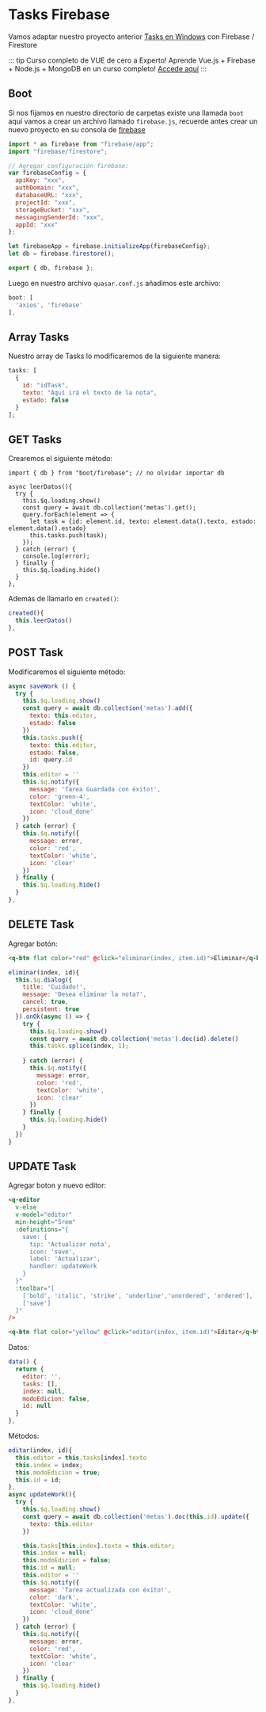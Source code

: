 # Tasks Firebase

Vamos adaptar nuestro proyecto anterior [Tasks en Windows](https://bluuweb.github.io/quasar/todo-windows/)
con Firebase / Firestore

::: tip Curso completo de VUE de cero a Experto!
Aprende Vue.js + Firebase + Node.js + MongoDB en un curso completo!
[Accede aquí](http://curso-vue-js-udemy.bluuweb.cl)
:::


## Boot

Si nos fijamos en nuestro directorio de carpetas existe una llamada `boot` aquí vamos a crear un archivo llamado `firebase.js`, recuerde antes crear un nuevo proyecto en su consola de [firebase](https://console.firebase.google.com/)

```js
import * as firebase from "firebase/app";
import "firebase/firestore";

// Agregar configuración firebase:
var firebaseConfig = {
  apiKey: "xxx",
  authDomain: "xxx",
  databaseURL: "xxx",
  projectId: "xxx",
  storageBucket: "xxx",
  messagingSenderId: "xxx",
  appId: "xxx"
};

let firebaseApp = firebase.initializeApp(firebaseConfig);
let db = firebase.firestore();

export { db, firebase };
```

Luego en nuestro archivo `quasar.conf.js` añadimos este archivo:

```js
boot: [
  'axios', 'firebase'
],
```

## Array Tasks

Nuestro array de Tasks lo modificaremos de la siguiente manera:

```js
tasks: [
  {
    id: "idTask",
    texto: "Aquí irá el texto de la nota",
    estado: false
  }
];
```

## GET Tasks

Crearemos el siguiente método:

```js{1}
import { db } from "boot/firebase"; // no olvidar importar db

async leerDatos(){
  try {
    this.$q.loading.show()
    const query = await db.collection('metas').get();
    query.forEach(element => {
      let task = {id: element.id, texto: element.data().texto, estado: element.data().estado}
      this.tasks.push(task);
    });
  } catch (error) {
    console.log(error);
  } finally {
    this.$q.loading.hide()
  }
},
```

Además de llamarlo en `created()`:

```js
created(){
  this.leerDatos()
},
```

## POST Task

Modificaremos el siguiente método:

```js
async saveWork () {
  try {
    this.$q.loading.show()
    const query = await db.collection('metas').add({
      texto: this.editor,
      estado: false
    })
    this.tasks.push({
      texto: this.editor,
      estado: false,
      id: query.id
    })
    this.editor = ''
    this.$q.notify({
      message: 'Tarea Guardada con éxito!',
      color: 'green-4',
      textColor: 'white',
      icon: 'cloud_done'
    })
  } catch (error) {
    this.$q.notify({
      message: error,
      color: 'red',
      textColor: 'white',
      icon: 'clear'
    })
  } finally {
    this.$q.loading.hide()
  }
},
```

## DELETE Task
Agregar botón:
```html
<q-btn flat color="red" @click="eliminar(index, item.id)">Eliminar</q-btn>
```
```js
eliminar(index, id){
  this.$q.dialog({
    title: 'Cuidado!',
    message: 'Desea eliminar la nota?',
    cancel: true,
    persistent: true
  }).onOk(async () => {
    try {
      this.$q.loading.show()
      const query = await db.collection('metas').doc(id).delete()
      this.tasks.splice(index, 1);
    
    } catch (error) {
      this.$q.notify({
        message: error,
        color: 'red',
        textColor: 'white',
        icon: 'clear'
      })
    } finally {
      this.$q.loading.hide()
    }
  })
}
```

## UPDATE Task
Agregar boton y nuevo editor:
```html
<q-editor
  v-else
  v-model="editor"
  min-height="5rem"
  :definitions="{
    save: {
      tip: 'Actualizar nota',
      icon: 'save',
      label: 'Actualizar',
      handler: updateWork
    }
  }"
  :toolbar="[
    ['bold', 'italic', 'strike', 'underline','unordered', 'ordered'],
    ['save']
  ]"
/>

<q-btn flat color="yellow" @click="editar(index, item.id)">Editar</q-btn>
```

Datos:
```js
data() {
  return {
    editor: '',
    tasks: [],
    index: null,
    modoEdicion: false,
    id: null
  }
},
```

Métodos:
```js
editar(index, id){
  this.editor = this.tasks[index].texto
  this.index = index;
  this.modoEdicion = true;  
  this.id = id;
},
async updateWork(){
  try {
    this.$q.loading.show()
    const query = await db.collection('metas').doc(this.id).update({
      texto: this.editor
    })

    this.tasks[this.index].texto = this.editor;
    this.index = null;
    this.modoEdicion = false;  
    this.id = null;
    this.editor = ''
    this.$q.notify({
      message: 'Tarea actualizada con éxito!',
      color: 'dark',
      textColor: 'white',
      icon: 'cloud_done'
    })
  } catch (error) {
    this.$q.notify({
      message: error,
      color: 'red',
      textColor: 'white',
      icon: 'clear'
    })
  } finally {
    this.$q.loading.hide()
  }
},
```


